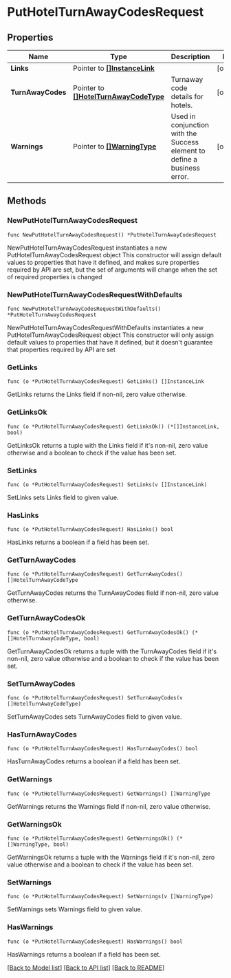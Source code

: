 # PutHotelTurnAwayCodesRequest

## Properties

Name | Type | Description | Notes
------------ | ------------- | ------------- | -------------
**Links** | Pointer to [**[]InstanceLink**](InstanceLink.md) |  | [optional] 
**TurnAwayCodes** | Pointer to [**[]HotelTurnAwayCodeType**](HotelTurnAwayCodeType.md) | Turnaway code details for hotels. | [optional] 
**Warnings** | Pointer to [**[]WarningType**](WarningType.md) | Used in conjunction with the Success element to define a business error. | [optional] 

## Methods

### NewPutHotelTurnAwayCodesRequest

`func NewPutHotelTurnAwayCodesRequest() *PutHotelTurnAwayCodesRequest`

NewPutHotelTurnAwayCodesRequest instantiates a new PutHotelTurnAwayCodesRequest object
This constructor will assign default values to properties that have it defined,
and makes sure properties required by API are set, but the set of arguments
will change when the set of required properties is changed

### NewPutHotelTurnAwayCodesRequestWithDefaults

`func NewPutHotelTurnAwayCodesRequestWithDefaults() *PutHotelTurnAwayCodesRequest`

NewPutHotelTurnAwayCodesRequestWithDefaults instantiates a new PutHotelTurnAwayCodesRequest object
This constructor will only assign default values to properties that have it defined,
but it doesn't guarantee that properties required by API are set

### GetLinks

`func (o *PutHotelTurnAwayCodesRequest) GetLinks() []InstanceLink`

GetLinks returns the Links field if non-nil, zero value otherwise.

### GetLinksOk

`func (o *PutHotelTurnAwayCodesRequest) GetLinksOk() (*[]InstanceLink, bool)`

GetLinksOk returns a tuple with the Links field if it's non-nil, zero value otherwise
and a boolean to check if the value has been set.

### SetLinks

`func (o *PutHotelTurnAwayCodesRequest) SetLinks(v []InstanceLink)`

SetLinks sets Links field to given value.

### HasLinks

`func (o *PutHotelTurnAwayCodesRequest) HasLinks() bool`

HasLinks returns a boolean if a field has been set.

### GetTurnAwayCodes

`func (o *PutHotelTurnAwayCodesRequest) GetTurnAwayCodes() []HotelTurnAwayCodeType`

GetTurnAwayCodes returns the TurnAwayCodes field if non-nil, zero value otherwise.

### GetTurnAwayCodesOk

`func (o *PutHotelTurnAwayCodesRequest) GetTurnAwayCodesOk() (*[]HotelTurnAwayCodeType, bool)`

GetTurnAwayCodesOk returns a tuple with the TurnAwayCodes field if it's non-nil, zero value otherwise
and a boolean to check if the value has been set.

### SetTurnAwayCodes

`func (o *PutHotelTurnAwayCodesRequest) SetTurnAwayCodes(v []HotelTurnAwayCodeType)`

SetTurnAwayCodes sets TurnAwayCodes field to given value.

### HasTurnAwayCodes

`func (o *PutHotelTurnAwayCodesRequest) HasTurnAwayCodes() bool`

HasTurnAwayCodes returns a boolean if a field has been set.

### GetWarnings

`func (o *PutHotelTurnAwayCodesRequest) GetWarnings() []WarningType`

GetWarnings returns the Warnings field if non-nil, zero value otherwise.

### GetWarningsOk

`func (o *PutHotelTurnAwayCodesRequest) GetWarningsOk() (*[]WarningType, bool)`

GetWarningsOk returns a tuple with the Warnings field if it's non-nil, zero value otherwise
and a boolean to check if the value has been set.

### SetWarnings

`func (o *PutHotelTurnAwayCodesRequest) SetWarnings(v []WarningType)`

SetWarnings sets Warnings field to given value.

### HasWarnings

`func (o *PutHotelTurnAwayCodesRequest) HasWarnings() bool`

HasWarnings returns a boolean if a field has been set.


[[Back to Model list]](../README.md#documentation-for-models) [[Back to API list]](../README.md#documentation-for-api-endpoints) [[Back to README]](../README.md)


